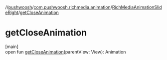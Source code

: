 //[pushwoosh](../../../index.md)/[com.pushwoosh.richmedia.animation](../index.md)/[RichMediaAnimationSlideRight](index.md)/[getCloseAnimation](get-close-animation.md)

# getCloseAnimation

[main]\
open fun [getCloseAnimation](get-close-animation.md)(parentView: View): Animation
